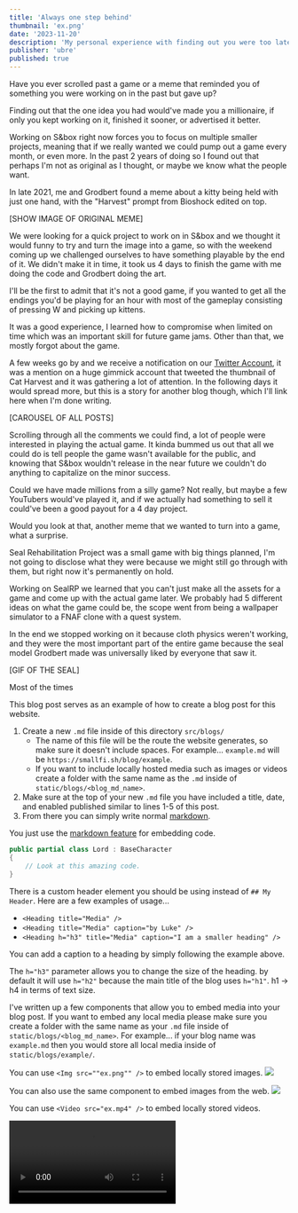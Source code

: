 ```yaml
---
title: 'Always one step behind'
thumbnail: 'ex.png'
date: '2023-11-20'
description: 'My personal experience with finding out you were too late at capitalizing a trend.'
publisher: 'ubre'
published: true
---
```


Have you ever scrolled past a game or a meme that reminded you of something you were working on in the past but gave up?

Finding out that the one idea you had would've made you a millionaire, if only you kept working on it, finished it sooner, or advertised it better.

Working on S&box right now forces you to focus on multiple smaller projects, meaning that if we really wanted we could pump out a game every month, or even more.
In the past 2 years of doing so I found out that perhaps I'm not as original as I thought, or maybe we know what the people want.


<Heading title="Cat Harvest" />

In late 2021, me and Grodbert found a meme about a kitty being held with just one hand, with the "Harvest" prompt from Bioshock edited on top.

[SHOW IMAGE OF ORIGINAL MEME]

We were looking for a quick project to work on in S&box and we thought it would funny to try and turn the image into a game, so with the weekend coming up we challenged ourselves to have something playable by the end of it. We didn't make it in time, it took us 4 days to finish the game with me doing the code and Grodbert doing the art.

I'll be the first to admit that it's not a good game, if you wanted to get all the endings you'd be playing for an hour with most of the gameplay consisting of pressing W and picking up kittens.

It was a good experience, I learned how to compromise when limited on time which was an important skill for future game jams. Other than that, we mostly forgot about the game.

A few weeks go by and we receive a notification on our [Twitter Account](https://twitter.com/SmallFishDev), it was a mention on a huge gimmick account that tweeted the thumbnail of Cat Harvest and it was gathering a lot of attention. In the following days it would spread more, but this is a story for another blog though, which I'll link here when I'm done writing.

[CAROUSEL OF ALL POSTS]

Scrolling through all the comments we could find, a lot of people were interested in playing the actual game. It kinda bummed us out that all we could do is tell people the game wasn't available for the public, and knowing that S&box wouldn't release in the near future we couldn't do anything to capitalize on the minor success.

Could we have made millions from a silly game? Not really, but maybe a few YouTubers would've played it, and if we actually had something to sell it could've been a good payout for a 4 day project.

<Heading title="SealRP" caption="Also known as Seal Rehabilitation Project"  />

Would you look at that, another meme that we wanted to turn into a game, what a surprise.

Seal Rehabilitation Project was a small game with big things planned, I'm not going to disclose what they were because we might still go through with them, but right now it's permanently on hold.

Working on SealRP we learned that you can't just make all the assets for a game and come up with the actual game later. We probably had 5 different ideas on what the game could be, the scope went from being a wallpaper simulator to a FNAF clone with a quest system.

In the end we stopped working on it because cloth physics weren't working, and they were the most important part of the entire game because the seal model Grodbert made was universally liked by everyone that saw it.

[GIF OF THE SEAL]






<Heading title="What's stopping us?" />

Most of the times




This blog post serves as an example of how to create a blog post for this website.

1. Create a new `.md` file inside of this directory `src/blogs/`
   - The name of this file will be the route the website generates, so make sure it doesn't include spaces. For example... `example.md` will be `https://smallfi.sh/blog/example`.
   - If you want to include locally hosted media such as images or videos create a folder with the same name as the `.md` inside of `static/blogs/<blog_md_name>`.
2. Make sure at the top of your new `.md` file you have included a title, date, and enabled published similar to lines 1-5 of this post.
3. From there you can simply write normal [markdown](https://www.markdownguide.org/cheat-sheet/).

<Heading title="Code" />

You just use the [markdown feature](https://www.markdownguide.org/extended-syntax/#syntax-highlighting) for embedding code.

```csharp
public partial class Lord : BaseCharacter
{
    // Look at this amazing code.
}
```

<Heading title="Headings" caption="by matek" />

There is a custom header element you should be using instead of `## My Header`. Here are a few examples of usage...

- `<Heading title="Media" />`
- `<Heading title="Media" caption="by Luke" />`
- `<Heading h="h3" title="Media" caption="I am a smaller heading" />`

You can add a caption to a heading by simply following the example above.

The `h="h3"` parameter allows you to change the size of the heading. by default it will use `h="h2"` because the main title of the blog uses `h="h1"`. h1 -> h4 in terms of text size.

<Heading title="Media" />

I've written up a few components that allow you to embed media into your blog post. If you want to embed any local media please make sure you create a folder with the same name as your `.md` file inside of `static/blogs/<blog_md_name>`. For example... if your blog name was `example.md` then you would store all local media inside of `static/blogs/example/`.

<Heading h="h3" title="Images" />

You can use `<Img src=""ex.png"" />` to embed locally stored images.
<Img src="ex.png" />

You can also use the same component to embed images from the web.
<Img src="https://upload.wikimedia.org/wikipedia/en/3/31/Dota_2_Steam_artwork.jpg" />

<Heading h="h3" title="Video" />

<Heading h="h4" title="Local" />

You can use `<Video src="ex.mp4" />` to embed locally stored videos.

<Video src="ex.mp4" />

<Heading h="h4" title="YouTube" />

You can use `<Youtube id="3-TrbOxmK08" />` to embed YouTube videos.
<Youtube id="3-TrbOxmK08" />

<Heading title="Image Collage" caption="by ceitine" />

You can create a image carousel with the following:

`<ImageCollage images={["ex.png", "ex.png"]} />`.
<ImageCollage images={["ex.png", "ex.png"]} />

<Heading title="Twitter" />

You can use `<Twitter id="naven0m/status/1705531799277801668" />` to embed Tweets.
<Twitter id="naven0m/status/1705531799277801668" />

<Heading title="Spotify" />

You can use `<Spotify src="track/4F4TGsDYacEbw4PLAIyJ2e?si=ce064389dbbd4fb7" />` to embed songs.
<Spotify src="track/4F4TGsDYacEbw4PLAIyJ2e?si=ce064389dbbd4fb7"/>
